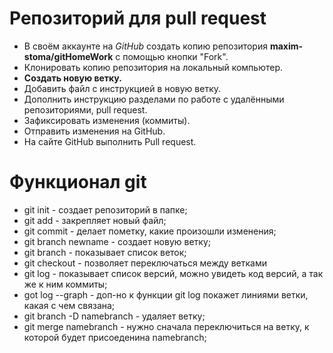 # Репозиторий для pull request

* В своём аккаунте на *GitHub* создать копию репозитория **maxim-stoma/gitHomeWork** с помощью кнопки "Fork".
* Клонировать копию репозитория на локальный компьютер.
* **Создать новую ветку.**
* Добавить файл с инструкцией в новую ветку.
* Дополнить инструкцию разделами по работе с удалёнными репозиториями, pull request.
* Зафиксировать изменения (коммиты).
* Отправить изменения на GitHub.
* На сайте GitHub выполнить Pull request.

# Функционал git

 * git init - создает репозиторий в папке;
 * git add - закрепляет новый файл;
 * git commit - делает пометку, какие произошли изменения;
 * git branch newname - создает новую ветку;
 * git branch - показывает список веток;
 * git checkout - позволяет переключаться между ветками
 * git log - показывает список версий, можно увидеть код версий, а так же к ним коммиты;
 * got log --graph - доп-но к функции git log покажет линиями ветки, какая с чем связана;
 * git branch -D namebranch - удаляет ветку;
 * git merge namebranch - нужно сначала переключиться на ветку, к которой будет присоеденина namebranch;
 
